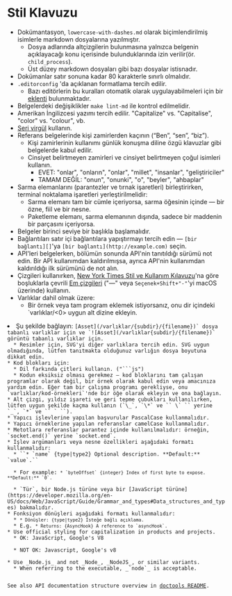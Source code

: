 # Stil Klavuzu

* Dokümantasyon, `lowercase-with-dashes.md` olarak biçimlendirilmiş isimlerle markdown dosyalarına yazılmıştır.
  * Dosya adlarında altçizgilerin bulunmasına yalnızca belgenin açıklayacağı konu içerisinde bulunduklarında izin verilir(ör. `child_process`).
  * Üst düzey markdown dosyaları gibi bazı dosyalar istisnadır.
* Dokümanlar satır sonuna kadar 80 karakterle sınırlı olmalıdır.
* `.editorconfig` 'da açıklanan formatlama tercih edilir.
  * Bazı editörlerin bu kuralları otomatik olarak uygulayabilmeleri için bir [eklenti](http://editorconfig.org/#download) bulunmaktadır.
* Belgelerdeki değişiklikler `make lint-md` ile kontrol edilmelidir.
* Amerikan İngilizcesi yazımı tercih edilir. "Capitalize" vs. "Capitalise", "color" vs. "colour", vb.
* [Seri virgül](https://en.wikipedia.org/wiki/Serial_comma) kullanın.
* Referans belgelerinde kişi zamirlerden kaçının (“Ben”, “sen”, “biz”).
  * Kişi zamirlerinin kullanımı günlük konuşma diline özgü klavuzlar gibi belgelerde kabul edilir.
  * Cinsiyet belirtmeyen zamirleri ve cinsiyet belirtmeyen çoğul isimleri kullanın.
    * EVET: "onlar", "onların", "onlar", "millet", "insanlar", "geliştiriciler"
    * TAMAM DEĞİL: "onun", "onunki", "o", "beyler", "ahbaplar"
* Sarma elemanlarını (parantezler ve tırnak işaretleri) birleştirirken, terminal noktalama işaretleri yerleştirilmelidir:
  * Sarma elemanı tam bir cümle içeriyorsa, sarma öğesinin içinde — bir özne, fiil ve bir nesne.
  * Paketleme elemanı, sarma elemanının dışında, sadece bir maddenin bir parçasını içeriyorsa.
* Belgeler birinci seviye bir başlıkla başlamalıdır.
* Bağlantıları satır içi bağlantılara yapıştırmayı tercih edin — `[bir bağlantı][]`'ya `[bir bağlantı](http://example.com)` seçin.
* API'leri belgelerken, bölümün sonunda API'nin tanıtıldığı sürümü not edin. Bir API kullanımdan kaldırılmışsa, ayrıca API'nin kullanımdan kaldırıldığı ilk sürümünü de not alın.
* Çizgileri kullanırken, [New York Times Stil ve Kullanım Kılavuzu](https://en.wikipedia.org/wiki/The_New_York_Times_Manual_of_Style_and_Usage)'na göre boşluklarla çevrili [Em çizgileri](https://en.wikipedia.org/wiki/Dash#Em_dash) ("—" veya `Seçenek+Shift+"-"`'yi macOS üzerinde) kullanın.
* Varlıklar dahil olmak üzere:
  * Bir örnek veya tam program eklemek istiyorsanız, onu dir içindeki `varlıklar/<0> uygun alt dizine ekleyin.</li>
<li>Şu şekilde bağlayın: <code>[Asset](/varlıklar/{subdir}/{filename})` dosya tabanlı varlıklar için ve `![Asset](/varlıklar{subdir}/{filename})` görüntü tabanlı varlıklar için.
  * Resimler için, SVG'yi diğer varlıklara tercih edin. SVG uygun olmadığında, lütfen tanıtmakta olduğunuz varlığın dosya boyutuna dikkat edin.
* Kod blokları için:
  * Dil farkında çitleri kullanın. ("```js")
  * Kodun eksiksiz olması gerekmez — kod bloklarını tam çalışan programlar olarak değil, bir örnek olarak kabul edin veya amacınıza yardım edin. Eğer tam bir çalışma programı gerekliyse, onu `varlıklar/kod-örnekleri`'nde bir öğe olarak ekleyin ve ona bağlayın.
* Alt çizgi, yıldız işareti ve geri tepme çubukları kullanılırken, lütfen uygun şekilde kaçma kullanın (`\_`, `\*` ve `` \` `` yerine `_`, `*` ve `` ` ``).
* Yapıcı işlevlerine yapılan başvurular PascalCase kullanmalıdır.
* Yapıcı örneklerine yapılan referanslar camelCase kullanmalıdır.
* Metotlara referanslar parantez içinde kullanılmalıdır: örneğin, `socket.end()` yerine `socket.end`.
* İşlev argümanları veya nesne özellikleri aşağıdaki formatı kullanmalıdır:
  * ``* `name` {type|type2} Optional description. **Default:** `value`.``
  <!--lint disable maximum-line-length remark-lint-->
  * For example: <code>* `byteOffset` {integer} Index of first byte to expose. **Default:** `0`.</code>
  <!--lint enable maximum-line-length remark-lint-->
  * `Tür`, bir Node.js türüne veya bir [JavaScript türüne](https://developer.mozilla.org/en-US/docs/Web/JavaScript/Guide/Grammar_and_types#Data_structures_and_types) bakmalıdır.
* Fonksiyon dönüşleri aşağıdaki formatı kullanmalıdır:
  * <code>* Dönüşler: {type|type2} İsteğe bağlı açıklama.</code>
  * E.g. <code>* Returns: {AsyncHook} A reference to `asyncHook`.</code>
* Use official styling for capitalization in products and projects.
  * OK: JavaScript, Google's V8
  <!--lint disable prohibited-strings remark-lint-->
  * NOT OK: Javascript, Google's v8
  <!-- lint enable prohibited-strings remark-lint-->
* Use _Node.js_ and not _Node_, _NodeJS_, or similar variants.
  * When referring to the executable, _`node`_ is acceptable.

See also API documentation structure overview in [doctools README](../tools/doc/README.md).
